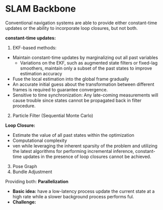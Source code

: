 
# SLAM Backbone

Conventional navigation systems are able to provide either constant-time updates or the ability to incorporate loop closures, but not both. 

**constant-time updates:**
1. EKF-based methods:
  *  Maintain constant-time updates by marginalizing out all past variables   
     *  Variations on the EKF, such as augmented state filters or fixed-lag smoothers, maintain only a subset of the past states to improve estimation accuracy
  *  Fuse the local estimation into the global frame gradually
  *  An accurate initial guess about the transformation between different frames is required to guarantee convergence.
  *  Sensitive to time synchronization: Any late-coming measurements will cause trouble since states cannot be propagated back in filter procedure.
2. Particle Filter (Sequential Monte Carlo)

**Loop Closure:**
* Estimate the value of all past states within the optimization  
* Computational complexity
* ven while leveraging the inherent sparsity of the problem and utilizing the latest algorithms for performing incremental inference, constant-time updates in the presence of loop closures cannot be achieved.

3. Pose Graph
4. Bundle Adjustment

Providing both: **Parallelization**
 * **Basic idea:** have a low-latency process update the current state at a high rate while a slower background process performs ful.
 * **Challenge:**
